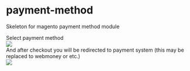 payment-method
==============

Skeleton for magento payment method module

Select payment method<br>
<img src="http://cdn.joxi.ru/uploads/prod/2014/06/24/564/db6/4796c6dc7722c3a1b9a8245ca7a4533c37d4af4c.png"/><br>
And after checkout you will be redirected  to payment system (this may be replaced to webmoney or etc.)<br>
<img src="http://cdn.joxi.ru/uploads/prod/2014/06/25/b82/55f/99e4e0cccac5351defebfa42d6a3f94cafde987f.png"/>
